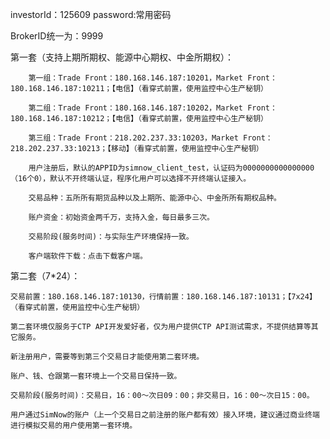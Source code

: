 investorId：125609
password:常用密码

BrokerID统一为：9999

第一套（支持上期所期权、能源中心期权、中金所期权）：

        第一组：Trade Front：180.168.146.187:10201，Market Front：180.168.146.187:10211；【电信】（看穿式前置，使用监控中心生产秘钥）

        第二组：Trade Front：180.168.146.187:10202，Market Front：180.168.146.187:10212；【电信】（看穿式前置，使用监控中心生产秘钥）

        第三组：Trade Front：218.202.237.33:10203，Market Front：218.202.237.33:10213；【移动】（看穿式前置，使用监控中心生产秘钥）

        用户注册后，默认的APPID为simnow_client_test，认证码为0000000000000000（16个0），默认不开终端认证，程序化用户可以选择不开终端认证接入。

        交易品种：五所所有期货品种以及上期所、能源中心、中金所所有期权品种。

        账户资金：初始资金两千万，支持入金，每日最多三次。

        交易阶段(服务时间)：与实际生产环境保持一致。

        客户端软件下载：点击下载客户端。

第二套（7*24）：

    交易前置：180.168.146.187:10130，行情前置：180.168.146.187:10131；【7x24】（看穿式前置，使用监控中心生产秘钥）

    第二套环境仅服务于CTP API开发爱好者，仅为用户提供CTP API测试需求，不提供结算等其它服务。

    新注册用户，需要等到第三个交易日才能使用第二套环境。

    账户、钱、仓跟第一套环境上一个交易日保持一致。

    交易阶段(服务时间)：交易日，16：00～次日09：00；非交易日，16：00～次日15：00。

    用户通过SimNow的账户（上一个交易日之前注册的账户都有效）接入环境，建议通过商业终端进行模拟交易的用户使用第一套环境。